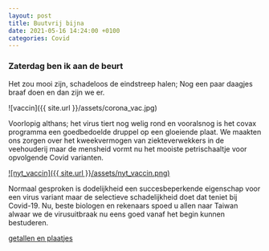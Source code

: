 ```yaml
---
layout: post
title: Buutvrij bijna
date: 2021-05-16 14:24:00 +0100
categories: Covid
---
```


### Zaterdag ben ik aan de beurt

Het zou mooi zijn, schadeloos de eindstreep halen; Nog een paar daagjes braaf doen en dan zijn we er.

![vaccin]({{ site.url }}/assets/corona_vac.jpg)

Voorlopig althans; het virus tiert nog welig rond en vooralsnog is het covax programma een goedbedoelde druppel op een gloeiende plaat. We maakten ons zorgen over het kweekvermogen van ziekteverwekkers in de veehouderij maar de mensheid vormt nu het mooiste petrischaaltje voor opvolgende Covid varianten.

[![nyt_vaccin]({{ site.url }}/assets/nyt_vaccin.png)](https://www.nytimes.com/interactive/2021/world/covid-vaccinations-tracker.html)

Normaal gesproken is dodelijkheid een succesbeperkende eigenschap voor een virus variant maar de selectieve schadelijkheid doet dat teniet bij Covid-19. Nu, beste biologen en rekenaars spoed u allen naar Taiwan alwaar we de virusuitbraak nu eens goed vanaf het begin kunnen bestuderen.

[getallen en plaatjes](https://ourworldindata.org/covid-vaccinations?country=)
